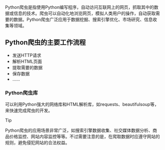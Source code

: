 <!-- Python爬虫 -->

Python爬虫是指使用Python编写程序，自动访问互联网上的网页，抓取其中的数据或信息的技术。爬虫可以自动化地浏览网页，模拟人类用户的操作，自动获取需要的数据。Python爬虫广泛应用于数据挖掘、搜索引擎优化、市场研究、信息收集等领域。

## Python爬虫的主要工作流程

- 发送HTTP请求
- 解析HTML页面
- 提取需要的数据
- 保存数据
- ......

### Python爬虫库

可以利用Python强大的网络库和HTML解析库，如requests、beautifulsoup等，来快速完成爬虫的开发。

> [!TIP]
>
> Python爬虫的应用场景非常广泛，如搜索引擎数据收集、社交媒体数据分析、商品价格监控、网站内容监控等等。不过需要注意的是，在爬取数据时应遵守网站的规则，避免侵犯网站的合法权益。
